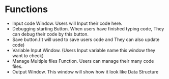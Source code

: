 # Functions
* Input code Window. Users will Input their code here. 
* Debugging starting Button. When users have finished typing code, They can debug their code by this button. 
* Save button.(It will used to save users code and They can also update code)
* Variable Input Window. (Users Input variable name this window they want to check)
* Manage Multiple files Function. Users can manage their many code files.
* Output Window. This window will show how it look like Data Structure


